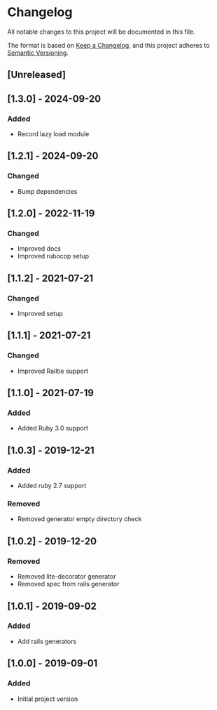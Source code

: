 # Changelog
All notable changes to this project will be documented in this file.

The format is based on [Keep a Changelog](https://keepachangelog.com/en/1.0.0/),
and this project adheres to [Semantic Versioning](https://semver.org/spec/v2.0.0.html).

## [Unreleased]

## [1.3.0] - 2024-09-20
### Added
- Record lazy load module

## [1.2.1] - 2024-09-20
### Changed
- Bump dependencies

## [1.2.0] - 2022-11-19
### Changed
- Improved docs
- Improved rubocop setup

## [1.1.2] - 2021-07-21
### Changed
- Improved setup

## [1.1.1] - 2021-07-21
### Changed
- Improved Railtie support

## [1.1.0] - 2021-07-19
### Added
- Added Ruby 3.0 support

## [1.0.3] - 2019-12-21
### Added
- Added ruby 2.7 support
### Removed
- Removed generator empty directory check

## [1.0.2] - 2019-12-20
### Removed
- Removed lite-decorator generator
- Removed spec from rails generator

## [1.0.1] - 2019-09-02
### Added
- Add rails generators

## [1.0.0] - 2019-09-01
### Added
- Initial project version
